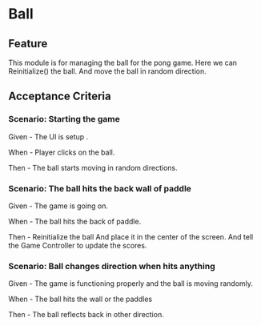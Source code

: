 # Ball

## Feature

This module is for managing the ball for the pong game.
Here we can Reinitialize() the ball.
And  move the ball in random direction.

## Acceptance Criteria

### Scenario: Starting the game

  Given - The UI is setup .

  When - Player clicks on the ball.

  Then - The ball starts moving in random directions.

### Scenario: The ball hits the back wall of paddle

 Given - The game is going on.

 When - The ball hits the back of paddle.

 Then - Reinitialize the ball
 And place it in the center of the screen.
 And tell the Game Controller to update the scores.

### Scenario: Ball changes direction when hits anything

 Given - The game is functioning properly
         and the ball is moving randomly.

 When - The ball hits the wall or the paddles

 Then - The ball reflects back in other direction.
